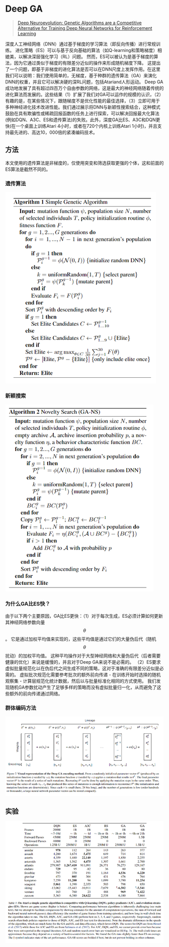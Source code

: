 # Deep GA



> [Deep Neuroevolution: Genetic Algorithms are a Competitive Alternative for Training Deep Neural Networks for Reinforcement Learning](https://arxiv.org/pdf/1712.06567.pdf)

深度人工神经网络（DNN）通过基于梯度的学习算法（即反向传播）进行常规训练。 进化策略（ES）可以与基于反向基础的算法（如Q-learning和策略梯度）相媲美，以解决深层强化学习（RL）问题。 然而，ES可以被认为是基于梯度的算法，因为它通过类似于梯度的有限差分近似的操作来形成随机梯度下降。 这提出了一个问题，即基于非梯度的进化算法是否可以在DNN尺度上发挥作用。在这里我们可以说明：我们使用简单的，无梯度，基于种群的遗传算法（GA）来演化DNN的权重，并且它可以解决硬的深RL问题，包括Atariand人形运动。 Deep GA成功地发展了具有超过四百万个自由参数的网络，这是最大的神经网络随着传统的进化算法而发展的。这些结果（1）扩展了我们对GA可以运作的规模的认识，（2）有趣的是，在某些情况下，跟随梯度不是优化性能的最佳选择，（3）立即可用于多种神经进化技术改进性能。我们通过展示将DNN与新颖性搜索结合，这种模式鼓励在具有欺骗性或稀疏回报函数的任务上进行探索，可以解决回报最大化算法\(例如DQN、A3C、ES和遗传算法\)的失败。此外，深度GA比ES、A3C和DQN更快\(在一个桌面上训练Atari 4小时，或者在720个内核上训练Atari 1小时\)，并且支持最先进的、高达10，000倍的紧凑编码技术。

## 方法

本文使用的遗传算法是非梯度的，仅使用突变和筛选获取更强的个体，这和前面的ES算法是截然不同的。

### 遗传算法

![](../../.gitbook/assets/image-40.png)

### 新颖搜索

![](../../.gitbook/assets/image-24.png)

### 为什么GA比ES快？

由于以下两个主要原因，GA比ES更快：（1）对于每次生成，ES必须计算如何更新其神经网络参数向量 $$θ$$ 。 它是通过加权平均值来实现的，这些平均值是通过它们的大量伪后代（随机 $$θ$$ 扰动）的加权平均值。 这种平均操作对于大型神经网络和大量伪后代（后者需要健康的优化）来说是缓慢的，并且对于Deep GA来说不是必需的。 （2）ES要求虚拟批量规范化以在伪后代之间生成不同的策略，这对于准确的有限差分近似是必需的。 虚拟批次规范化需要参考批次的额外前向传递 - 在训练开始时选择的随机观察集 - 计算层规范化统计数据，然后以与批量标准化相同的方式使用。 我们发现随机GA参数扰动产生了足够多样的策略而没有虚拟批量归一化，从而避免了这些额外的前向传递通过网络。

### 群体编码方法

![](../../.gitbook/assets/image-44.png)

## 实验

![](../../.gitbook/assets/image-91.png)

